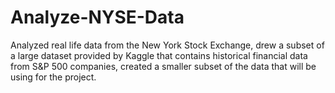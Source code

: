 # Analyze-NYSE-Data
Analyzed real life data from the New York Stock Exchange, drew a subset of a large dataset provided by Kaggle that contains historical financial data from S&amp;P 500 companies, created a smaller subset of the data that will be using for the project. 
